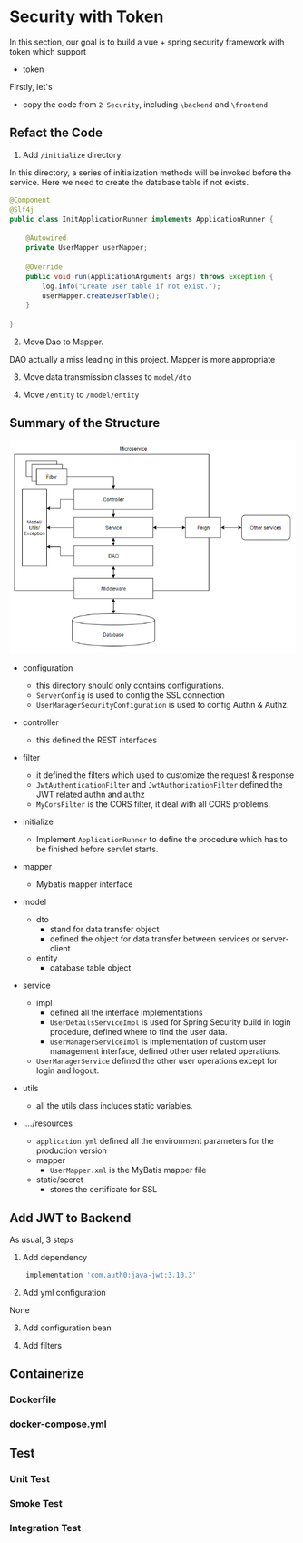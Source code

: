 # Security with Token

In this section, our goal is to build a vue + spring security framework with token which support

* token

Firstly, let's

* copy the code from `2 Security`, including `\backend` and `\frontend`

## Refact the Code

1. Add `/initialize` directory

In this directory, a series of initialization methods will be invoked before the service. Here we need to create the database table if not exists. 

```java
@Component
@Slf4j
public class InitApplicationRunner implements ApplicationRunner {

    @Autowired
    private UserMapper userMapper;

    @Override
    public void run(ApplicationArguments args) throws Exception {
        log.info("Create user table if not exist.");
        userMapper.createUserTable();
    }
    
}
```

2. Move Dao to Mapper. 

DAO actually a miss leading in this project. Mapper is more appropriate

3. Move data transmission classes to `model/dto`

4. Move `/entity` to `/model/entity`

## Summary of the Structure

![Microservice](../static/Microservice%20inner.png)

* configuration
    * this directory should only contains configurations.
    * `ServerConfig` is used to config the SSL connection
    * `UserManagerSecurityConfiguration` is used to config Authn & Authz. 
* controller
    * this defined the REST interfaces
* filter
    * it defined the filters which used to customize the request & response
    * `JwtAuthenticationFilter` and `JwtAuthorizationFilter` defined the JWT related authn and authz
    * `MyCorsFilter` is the CORS filter, it deal with all CORS problems. 
* initialize
    * Implement `ApplicationRunner` to define the procedure which has to be finished before servlet starts. 
* mapper
    * Mybatis mapper interface
* model
    * dto 
        * stand for data transfer object
        * defined the object for data transfer between services or server-client
    * entity
        * database table object
* service
    * impl
        * defined all the interface implementations
        * `UserDetailsServiceImpl` is used for Spring Security build in login procedure, defined where to find the user data. 
        * `UserManagerServiceImpl` is implementation of custom user management interface, defined other user related operations.
    * `UserManagerService` defined the other user operations except for login and logout. 
* utils
    * all the utils class includes static variables. 

* ..../resources
    * `application.yml` defined all the environment parameters for the production version
    * mapper
        * `UserMapper.xml` is the MyBatis mapper file
    * static/secret
        * stores the certificate for SSL

## Add JWT to Backend

As usual, 3 steps

1. Add dependency

```groovy
	implementation 'com.auth0:java-jwt:3.10.3'
```

2. Add yml configuration

None

3. Add configuration bean



4. Add filters

## Containerize 

### Dockerfile

### docker-compose.yml

## Test

### Unit Test

### Smoke Test

### Integration Test
